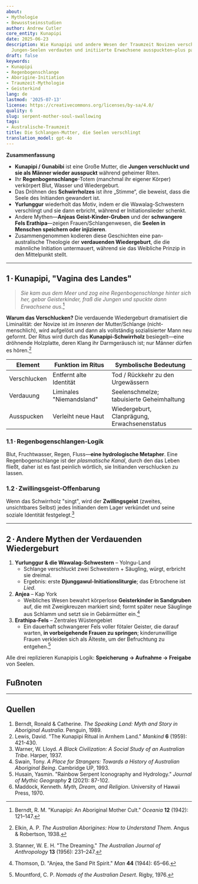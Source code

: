```yaml
---
about:
- Mythologie
- Bewusstseinsstudien
author: Andrew Cutler
core_entity: Kunapipi
date: 2025-06-23
description: Wie Kunapipi und andere Wesen der Traumzeit Novizen verschlangen, ihre
  Jungen-Seelen verdauten und initiierte Erwachsene ausspuckten—plus parallele Geisterkind-Mythen.
draft: false
keywords:
- Kunapipi
- Regenbogenschlange
- Aborigine-Initiation
- Traumzeit-Mythologie
- Geisterkind
lang: de
lastmod: '2025-07-13'
license: https://creativecommons.org/licenses/by-sa/4.0/
quality: 6
slug: serpent-mother-soul-swallowing
tags:
- Australische-Traumzeit
title: Die Schlangen-Mutter, die Seelen verschlingt
translation_model: gpt-4o
---
```


**Zusammenfassung**

- **Kunapipi / Gunabibi** ist eine Große Mutter, die **Jungen verschluckt und sie als Männer wieder ausspuckt** während geheimer Riten.  
- Ihr **Regenbogenschlange**-Totem (manchmal ihr eigener Körper) verkörpert Blut, Wasser und Wiedergeburt.  
- Das Dröhnen des **Schwirrholzes** ist ihre „Stimme“, die beweist, dass die Seele des Initianden gewandert ist.  
- **Yurlunggur** wiederholt das Motiv, indem er die Wawalag-Schwestern verschlingt und sie dann erbricht, während er Initiationslieder schenkt.  
- Andere Mythen—**Anjeas Geist-Kinder-Gruben** und der **schwangere Fels Erathipa**—zeigen Frauen/Schlangenwesen, die **Seelen in Menschen speichern oder injizieren**.  
- Zusammengenommen kodieren diese Geschichten eine pan-australische Theologie der **verdauenden Wiedergeburt**, die die männliche Initiation untermauert, während sie das Weibliche Prinzip in den Mittelpunkt stellt.

---

## 1 · Kunapipi, "Vagina des Landes"

> *Sie kam aus dem Meer und zog eine Regenbogenschlange hinter sich her, gebar Geisterkinder, fraß die Jungen und spuckte dann Erwachsene aus.*[^1]

**Warum das Verschlucken?** 
Die verdauende Wiedergeburt dramatisiert die Liminalität: der Novize ist *im Inneren* der Mutter/Schlange (nicht-menschlich), wird aufgelöst und dann als vollständig sozialisierter Mann neu geformt. Der Ritus wird durch das **Kunapipi-Schwirrholz** besiegelt—eine dröhnende Holzplatte, deren Klang ihr Darmgeräusch ist; nur Männer dürfen es hören.[^2]

| Element | Funktion im Ritus | Symbolische Bedeutung |
|---------|-------------------|-----------------------|
| Verschlucken | Entfernt alte Identität | Tod / Rückkehr zu den Urgewässern |
| Verdauung | Liminales "Niemandsland" | Seelenschmelze; tabuisierte Geheimhaltung |
| Ausspucken | Verleiht neue Haut | Wiedergeburt, Clanprägung, Erwachsenenstatus |

### 1.1 · Regenbogenschlangen-Logik 
Blut, Fruchtwasser, Regen, Fluss—**eine hydrologische Metapher**. Eine Regenbogenschlange ist der *plasmatische Kanal*, durch den das Leben fließt, daher ist es fast peinlich wörtlich, sie Initianden verschlucken zu lassen.

### 1.2 · Zwillingsgeist-Offenbarung 
Wenn das Schwirrholz "singt", wird der **Zwillingsgeist** (zweites, unsichtbares Selbst) jedes Initianden dem Lager verkündet und seine soziale Identität festgelegt.[^3]

---

## 2 · Andere Mythen der Verdauenden Wiedergeburt

1. **Yurlunggur & die Wawalag-Schwestern** – Yolngu-Land  
   - Schlange verschluckt zwei Schwestern + Säugling, würgt, erbricht sie dreimal.  
   - Ergebnis: erste **Djunggawul-Initiationsliturgie**; das Erbrochene ist *Lied*.  
2. **Anjea** – Kap York  
   - Weibliches Wesen bewahrt körperlose **Geisterkinder in Sandgruben** auf, die mit Zweigkreuzen markiert sind; formt später neue Säuglinge aus Schlamm und setzt sie in Gebärmütter ein.[^4]  
3. **Erathipa-Fels** – Zentrales Wüstengebiet  
   - Ein dauerhaft schwangerer Fels voller fötaler Geister, die darauf warten, **in vorbeigehende Frauen zu springen**; kinderunwillige Frauen verkleiden sich als Älteste, um der Befruchtung zu entgehen.[^5]  

Alle drei replizieren Kunapipis Logik: **Speicherung → Aufnahme → Freigabe** von Seelen.

## Fußnoten

[^1]: Berndt, R. M. "Kunapipi: An Aboriginal Mother Cult." *Oceania* **12** (1942): 121–147. 
[^2]: Elkin, A. P. *The Australian Aborigines: How to Understand Them*. Angus & Robertson, 1938. 
[^3]: Stanner, W. E. H. "The Dreaming." *The Australian Journal of Anthropology* **13** (1956): 231–247. 
[^4]: Thomson, D. "Anjea, the Sand Pit Spirit." *Man* **44** (1944): 65–66. 
[^5]: Mountford, C. P. *Nomads of the Australian Desert*. Rigby, 1976.

---

## Quellen

1. Berndt, Ronald & Catherine. *The Speaking Land: Myth and Story in Aboriginal Australia*. Penguin, 1989. 
2. Lewis, David. "The Kunapipi Ritual in Arnhem Land." *Mankind* **6** (1959): 421-430. 
3. Warner, W. Lloyd. *A Black Civilization: A Social Study of an Australian Tribe*. Harper, 1937. 
4. Swain, Tony. *A Place for Strangers: Towards a History of Australian Aboriginal Being*. Cambridge UP, 1993. 
5. Husain, Yasmin. "Rainbow Serpent Iconography and Hydrology." *Journal of Mythic Geography* **2** (2021): 87-102. 
6. Maddock, Kenneth. *Myth, Dream, and Religion*. University of Hawaii Press, 1970.